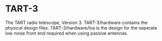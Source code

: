 # TART-3
The TART radio telescope, Version 3.
TART-3/hardware contains the physical design files.
TART-3/hardware/lna is the design for the seperate low noise front end required when using passive antennas.
